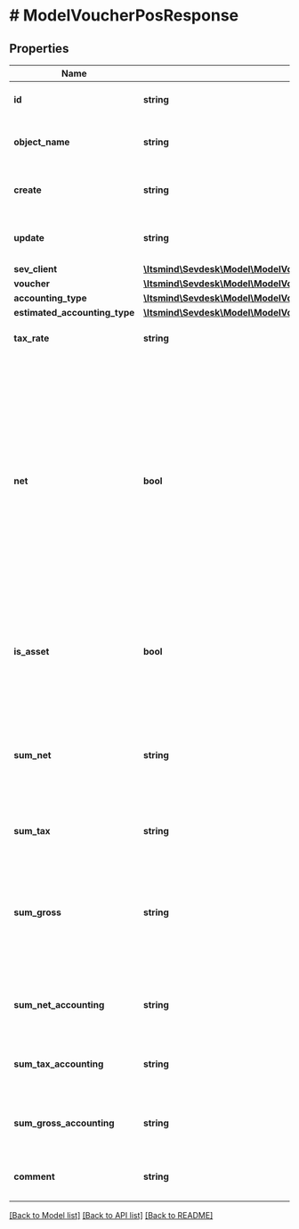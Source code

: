 # # ModelVoucherPosResponse

## Properties

Name | Type | Description | Notes
------------ | ------------- | ------------- | -------------
**id** | **string** | The voucher position id | [optional] [readonly]
**object_name** | **string** | The voucher position object name | [optional] [readonly]
**create** | **string** | Date of voucher position creation | [optional] [readonly]
**update** | **string** | Date of last voucher position update | [optional] [readonly]
**sev_client** | [**\Itsmind\\Sevdesk\Model\ModelVoucherPosResponseSevClient**](ModelVoucherPosResponseSevClient.md) |  | [optional]
**voucher** | [**\Itsmind\\Sevdesk\Model\ModelVoucherPosResponseVoucher**](ModelVoucherPosResponseVoucher.md) |  |
**accounting_type** | [**\Itsmind\\Sevdesk\Model\ModelVoucherPosResponseAccountingType**](ModelVoucherPosResponseAccountingType.md) |  |
**estimated_accounting_type** | [**\Itsmind\\Sevdesk\Model\ModelVoucherPosResponseEstimatedAccountingType**](ModelVoucherPosResponseEstimatedAccountingType.md) |  | [optional]
**tax_rate** | **string** | Tax rate of the voucher position. |
**net** | **bool** | Determines whether &#39;sumNet&#39; or &#39;sumGross&#39; is regarded.&lt;br&gt;       If both are not given, &#39;sum&#39; is regarded and treated as net or gross depending on &#39;net&#39;.  All positions must be either net or gross, a mixture of the two is not possible. |
**is_asset** | **bool** | Determines whether position is regarded as an asset which can be depreciated. | [optional]
**sum_net** | **string** | Net sum of the voucher position.&lt;br&gt;      Only regarded if &#39;net&#39; is &#39;true&#39;, otherwise its readOnly. |
**sum_tax** | **string** | Tax sum of the voucher position. | [optional] [readonly]
**sum_gross** | **string** | Gross sum of the voucher position.&lt;br&gt;      Only regarded if &#39;net&#39; is &#39;false&#39;, otherwise its readOnly. |
**sum_net_accounting** | **string** | Net accounting sum. Is equal to sumNet. | [optional] [readonly]
**sum_tax_accounting** | **string** | Tax accounting sum. Is equal to sumTax. | [optional] [readonly]
**sum_gross_accounting** | **string** | Gross accounting sum. Is equal to sumGross. | [optional] [readonly]
**comment** | **string** | Comment for the voucher position. | [optional]

[[Back to Model list]](../../README.md#models) [[Back to API list]](../../README.md#endpoints) [[Back to README]](../../README.md)
